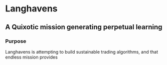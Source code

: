 # Langhavens

## A Quixotic mission generating perpetual learning  

### Purpose
Langhavens is attempting to build sustainable trading algorithms, and that endless mission provides 
